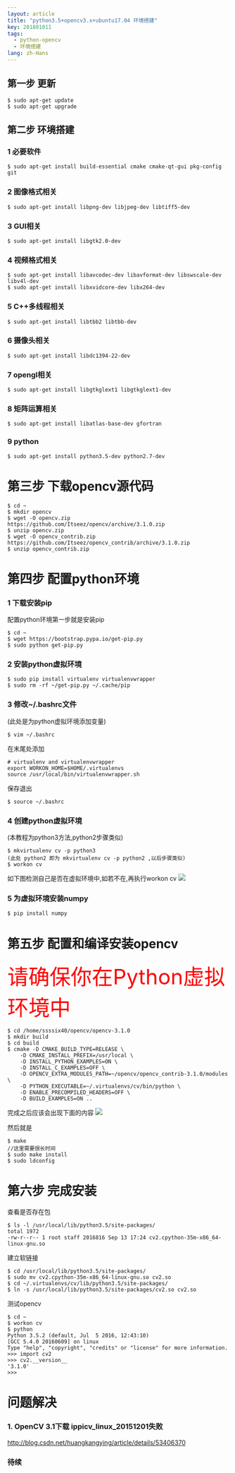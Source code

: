 ```yaml
---
layout: article
title: "python3.5+opencv3.x+ubuntu17.04 环境搭建"
key: 201801011
tags:
  - python-opencv
  - 环境搭建
lang: zh-Hans
---
```

## 第一步 更新

```
$ sudo apt-get update
$ sudo apt-get upgrade
```

## 第二步 环境搭建

### 1 必要软件

```
$ sudo apt-get install build-essential cmake cmake-qt-gui pkg-config git
```

### 2 图像格式相关

```
$ sudo apt-get install libpng-dev libjpeg-dev libtiff5-dev
```

### 3 GUI相关

```
$ sudo apt-get install libgtk2.0-dev
```

### 4 视频格式相关

```
$ sudo apt-get install libavcodec-dev libavformat-dev libswscale-dev libv4l-dev
$ sudo apt-get install libxvidcore-dev libx264-dev
```

### 5  C++多线程相关

```
$ sudo apt-get install libtbb2 libtbb-dev
```

### 6 摄像头相关

```
$ sudo apt-get install libdc1394-22-dev
```

### 7 opengl相关

```
$ sudo apt-get install libgtkglext1 libgtkglext1-dev
```

### 8 矩阵运算相关

```
$ sudo apt-get install libatlas-base-dev gfortran
```

### 9 python

```
$ sudo apt-get install python3.5-dev python2.7-dev
```

# 第三步 下载opencv源代码

```
$ cd ~
$ mkdir opencv
$ wget -O opencv.zip https://github.com/Itseez/opencv/archive/3.1.0.zip
$ unzip opencv.zip
$ wget -O opencv_contrib.zip https://github.com/Itseez/opencv_contrib/archive/3.1.0.zip
$ unzip opencv_contrib.zip
```

# 第四步 配置python环境

### 1 下载安装pip

配置python环境第一步就是安装pip

```
$ cd ~
$ wget https://bootstrap.pypa.io/get-pip.py
$ sudo python get-pip.py
```

### 2 安装python虚拟环境

```
$ sudo pip install virtualenv virtualenvwrapper
$ sudo rm -rf ~/get-pip.py ~/.cache/pip
```

### 3 修改~/.bashrc文件

(此处是为python虚拟环境添加变量)

```
$ vim ~/.bashrc
```

在末尾处添加

```
# virtualenv and virtualenvwrapper
export WORKON_HOME=$HOME/.virtualenvs
source /usr/local/bin/virtualenvwrapper.sh
```

保存退出

```
$ source ~/.bashrc
```

### 4 创建python虚拟环境

(本教程为python3方法,python2步骤类似)

```
$ mkvirtualenv cv -p python3
(此处 python2 即为 mkvirtualenv cv -p python2 ,以后步骤类似)
$ workon cv
```

如下图检测自己是否在虚拟环境中,如若不在,再执行workon cv
![](http://ww1.sinaimg.cn/large/005L13Yhgy1fic5ivytizj30kp0cjdfz.jpg)

### 5 为虚拟环境安装numpy

```
$ pip install numpy
```

# 第五步 配置和编译安装opencv

<font color=red size=36>请确保你在Python虚拟环境中</font>

```
$ cd /home/ssssix40/opencv/opencv-3.1.0
$ mkdir build
$ cd build
$ cmake -D CMAKE_BUILD_TYPE=RELEASE \
    -D CMAKE_INSTALL_PREFIX=/usr/local \
    -D INSTALL_PYTHON_EXAMPLES=ON \
    -D INSTALL_C_EXAMPLES=OFF \
    -D OPENCV_EXTRA_MODULES_PATH=~/opencv/opencv_contrib-3.1.0/modules \
    -D PYTHON_EXECUTABLE=~/.virtualenvs/cv/bin/python \
    -D ENABLE_PRECOMPILED_HEADERS=OFF \
    -D BUILD_EXAMPLES=ON ..
```

完成之后应该会出现下面的内容
![](http://ww1.sinaimg.cn/large/005L13Yhgy1ficbknx4wuj30yc0domyo.jpg)

然后就是

```
$ make
//这里需要很长时间
$ sudo make install
$ sudo ldconfig
```

# 第六步 完成安装

查看是否存在包

```
$ ls -l /usr/local/lib/python3.5/site-packages/
total 1972
-rw-r--r-- 1 root staff 2016816 Sep 13 17:24 cv2.cpython-35m-x86_64-linux-gnu.so
```

建立软链接

```
$ cd /usr/local/lib/python3.5/site-packages/
$ sudo mv cv2.cpython-35m-x86_64-linux-gnu.so cv2.so
$ cd ~/.virtualenvs/cv/lib/python3.5/site-packages/
$ ln -s /usr/local/lib/python3.5/site-packages/cv2.so cv2.so
```

测试opencv

```
$ cd ~
$ workon cv
$ python
Python 3.5.2 (default, Jul  5 2016, 12:43:10) 
[GCC 5.4.0 20160609] on linux
Type "help", "copyright", "credits" or "license" for more information.
>>> import cv2
>>> cv2.__version__
'3.1.0'
>>>
```


# 问题解决

### 1. OpenCV 3.1下载 ippicv_linux_20151201失败

http://blog.csdn.net/huangkangying/article/details/53406370

### 待续

